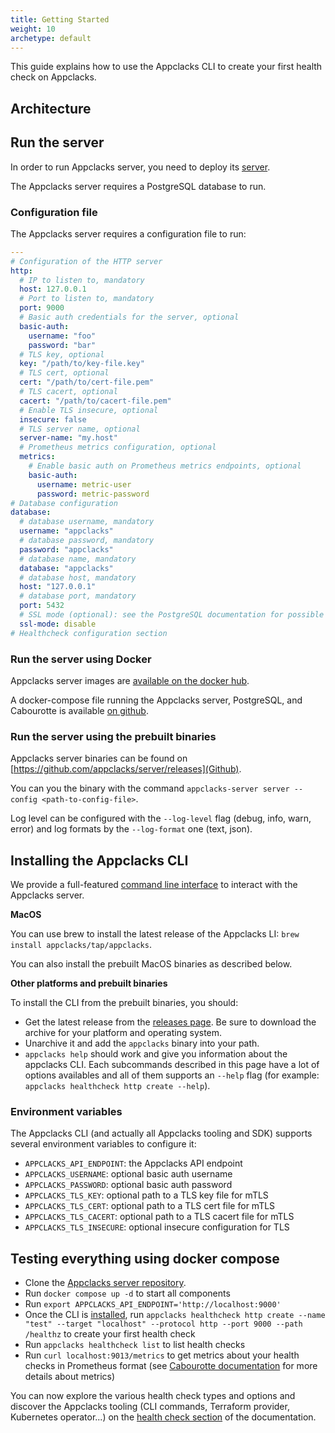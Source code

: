 ```yaml
---
title: Getting Started
weight: 10
archetype: default
---
```


This guide explains how to use the Appclacks CLI to create your first health check on Appclacks.

## Architecture

## Run the server

In order to run Appclacks server, you need to deploy its [server](https://github.com/appclacks/server).

The Appclacks server requires a PostgreSQL database to run.

### Configuration file

The Appclacks server requires a configuration file to run:

```yaml
---
# Configuration of the HTTP server
http:
  # IP to listen to, mandatory
  host: 127.0.0.1
  # Port to listen to, mandatory
  port: 9000
  # Basic auth credentials for the server, optional
  basic-auth:
    username: "foo"
    password: "bar"
  # TLS key, optional
  key: "/path/to/key-file.key"
  # TLS cert, optional
  cert: "/path/to/cert-file.pem"
  # TLS cacert, optional
  cacert: "/path/to/cacert-file.pem"
  # Enable TLS insecure, optional
  insecure: false
  # TLS server name, optional
  server-name: "my.host"
  # Prometheus metrics configuration, optional
  metrics:
    # Enable basic auth on Prometheus metrics endpoints, optional
    basic-auth:
      username: metric-user
      password: metric-password
# Database configuration
database:
  # database username, mandatory
  username: "appclacks"
  # database password, mandatory
  password: "appclacks"
  # database name, mandatory
  database: "appclacks"
  # database host, mandatory
  host: "127.0.0.1"
  # database port, mandatory
  port: 5432
  # SSL mode (optional): see the PostgreSQL documentation for possible values: https://www.postgresql.org/docs/current/libpq-ssl.html
  ssl-mode: disable
# Healthcheck configuration section
```

### Run the server using Docker

Appclacks server images are [available on the docker hub](https://hub.docker.com/r/appclacks/server/tags).

A docker-compose file running the Appclacks server, PostgreSQL, and Cabourotte is available [on github](https://github.com/appclacks/server/blob/main/docker-compose.yaml).

### Run the server using the prebuilt binaries

Appclacks server binaries can be found on [https://github.com/appclacks/server/releases](Github).

You can you the binary with the command `appclacks-server server --config <path-to-config-file>`.

Log level can be configured with the `--log-level` flag (debug, info, warn, error) and log formats by the `--log-format` one (text, json).

## Installing the Appclacks CLI

We provide a full-featured [command line interface](https://github.com/appclacks/cli) to interact with the Appclacks server.

**MacOS**

You can use brew to install the latest release of the Appclacks LI: `brew install appclacks/tap/appclacks`.

You can also install the prebuilt MacOS binaries as described below.

**Other platforms and prebuilt binaries**

To install the CLI from the prebuilt binaries, you should:

- Get the latest release from the [releases page](https://github.com/appclacks/cli/releases). Be sure to download the archive for your platform and operating system.
- Unarchive it and add the `appclacks` binary into your path.
- `appclacks help` should work and give you information about the appclacks CLI. Each subcommands described in this page have a lot of options availables and all of them supports an `--help` flag (for example: `appclacks healthcheck http create --help`).

### Environment variables

The Appclacks CLI (and actually all Appclacks tooling and SDK) supports several environment variables to configure it:

- `APPCLACKS_API_ENDPOINT`: the Appclacks API endpoint
- `APPCLACKS_USERNAME`: optional basic auth username
- `APPCLACKS_PASSWORD`: optional basic auth password
- `APPCLACKS_TLS_KEY`: optional path to a TLS key file for mTLS
- `APPCLACKS_TLS_CERT`: optional path to a TLS cert file for mTLS
- `APPCLACKS_TLS_CACERT`: optional path to a TLS cacert file for mTLS
- `APPCLACKS_TLS_INSECURE`: optional insecure configuration for TLS

## Testing everything using docker compose

- Clone the [Appclacks server repository](https://github.com/appclacks/server).
- Run `docker compose up -d` to start all components
- Run `export APPCLACKS_API_ENDPOINT='http://localhost:9000'`
- Once the CLI is [installed](/getting-started/#installing-the-appclacks-cli), run `appclacks healthcheck http create --name "test" --target "localhost" --protocol http --port 9000 --path /healthz` to create your first health check
- Run `appclacks healthcheck list` to list health checks
- Run `curl localhost:9013/metrics` to get metrics about your health checks in Prometheus format (see [Cabourotte documentation](https://cabourotte.appclacks.com/installation/monitoring/) for more details about metrics)

You can now explore the various health check types and options and discover the Appclacks tooling (CLI commands, Terraform provider, Kubernetes operator...) on the [health check section](/healthcheck/index.html) of the documentation.

